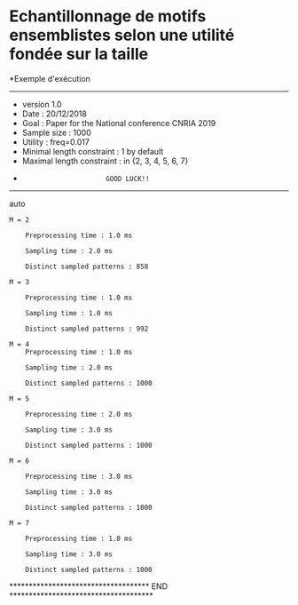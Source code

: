 # Echantillonnage de motifs ensemblistes selon une utilité fondée sur la taille




*Exemple d'exécution

*******************************************************************************
* version 1.0
* Date : 20/12/2018
* Goal : Paper for the National conference CNRIA 2019
* Sample size : 1000
* Utility : freq=0.017
* Minimal length constraint : 1 by default
* Maximal length constraint : in {2, 3, 4, 5, 6, 7}
*                          GOOD LUCK!!
*******************************************************************************

auto

	M = 2
	
		Preprocessing time : 1.0 ms
		
		Sampling time : 2.0 ms
		
		Distinct sampled patterns : 858
		
	M = 3
	
		Preprocessing time : 1.0 ms
		
		Sampling time : 1.0 ms
		
		Distinct sampled patterns : 992
		
	M = 4
		Preprocessing time : 1.0 ms
		
		Sampling time : 2.0 ms
		
		Distinct sampled patterns : 1000
		
	M = 5
	
		Preprocessing time : 2.0 ms
		
		Sampling time : 3.0 ms
		
		Distinct sampled patterns : 1000
		
	M = 6
	
		Preprocessing time : 3.0 ms
		
		Sampling time : 3.0 ms
		
		Distinct sampled patterns : 1000
		
	M = 7
	
		Preprocessing time : 1.0 ms
		
		Sampling time : 3.0 ms
		
		Distinct sampled patterns : 1000
		
************************************ END *************************************
